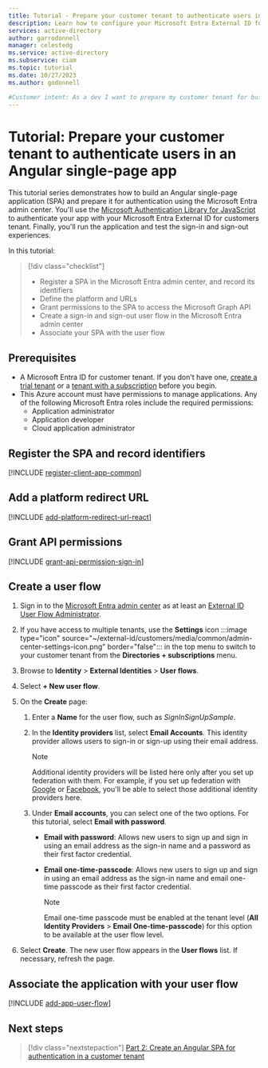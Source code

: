 ```yaml
---
title: Tutorial - Prepare your customer tenant to authenticate users in an Angular single-page app (SPA)
description: Learn how to configure your Microsoft Entra External ID for customers tenant for authentication with an Angular single-page app (SPA).
services: active-directory
author: garrodonnell
manager: celestedg
ms.service: active-directory
ms.subservice: ciam
ms.topic: tutorial
ms.date: 10/27/2023
ms.author: godonnell

#Customer intent: As a dev I want to prepare my customer tenant for building a single-page app with Angular.
---
```


# Tutorial: Prepare your customer tenant to authenticate users in an Angular single-page app

This tutorial series demonstrates how to build an Angular single-page application (SPA) and prepare it for authentication using the Microsoft Entra admin center. You'll use the [Microsoft Authentication Library for JavaScript](/javascript/api/%40azure/msal-angular/) to authenticate your app with your Microsoft Entra External ID for customers tenant. Finally, you'll run the application and test the sign-in and sign-out experiences.

In this tutorial:

> [!div class="checklist"]
> * Register a SPA in the Microsoft Entra admin center, and record its identifiers
> * Define the platform and URLs
> * Grant permissions to the SPA to access the Microsoft Graph API
> * Create a sign-in and sign-out user flow in the Microsoft Entra admin center
> * Associate your SPA with the user flow

## Prerequisites

* A Microsoft Entra ID for customer tenant. If you don't have one, [create a trial tenant](https://aka.ms/ciam-free-trial) or a [tenant with a subscription](./quickstart-tenant-setup.md) before you begin.
* This Azure account must have permissions to manage applications. Any of the following Microsoft Entra roles include the required permissions:
    * Application administrator
    * Application developer
    * Cloud application administrator

## Register the SPA and record identifiers

[!INCLUDE [register-client-app-common](./includes/register-app/register-client-app-common.md)]

## Add a platform redirect URL

[!INCLUDE [add-platform-redirect-url-react](./includes/register-app/add-platform-redirect-url-angular.md)]

## Grant API permissions

[!INCLUDE [grant-api-permission-sign-in](./includes/register-app/grant-api-permission-sign-in.md)]

## Create a user flow

1. Sign in to the [Microsoft Entra admin center](https://entra.microsoft.com) as at least an [External ID User Flow Administrator](~/identity/role-based-access-control/permissions-reference.md#external-id-user-flow-administrator).  
1. If you have access to multiple tenants, use the **Settings** icon :::image type="icon" source="~/external-id/customers/media/common/admin-center-settings-icon.png" border="false"::: in the top menu to switch to your customer tenant from the **Directories + subscriptions** menu. 
1. Browse to **Identity** > **External Identities** > **User flows**.
1. Select **+ New user flow**.
1. On the **Create** page:

   1. Enter a **Name** for the user flow, such as *SignInSignUpSample*.
   1. In the **Identity providers** list, select **Email Accounts**. This identity provider allows users to sign-in or sign-up using their email address.
   
         > [!NOTE]
         > Additional identity providers will be listed here only after you set up federation with them. For example, if you set up federation with [Google](./how-to-google-federation-customers.md) or [Facebook](./how-to-facebook-federation-customers.md), you'll be able to select those additional identity providers here.  

   1. Under **Email accounts**, you can select one of the two options. For this tutorial, select **Email with password**.

      - **Email with password**: Allows new users to sign up and sign in using an email address as the sign-in name and a password as their first factor credential.  
      - **Email one-time-passcode**: Allows new users to sign up and sign in using an email address as the sign-in name and email one-time passcode as their first factor credential.

         > [!NOTE]
         > Email one-time passcode must be enabled at the tenant level (**All Identity Providers** > **Email One-time-passcode**) for this option to be available at the user flow level. 

1. Select **Create**. The new user flow appears in the **User flows** list. If necessary, refresh the page.

## Associate the application with your user flow

[!INCLUDE [add-app-user-flow](./includes/configure-user-flow/add-app-user-flow.md)]

## Next steps

> [!div class="nextstepaction"]
> [Part 2: Create an Angular SPA for authentication in a customer tenant](tutorial-single-page-app-angular-sign-in-prepare-app.md)
